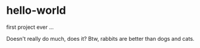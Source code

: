 # hello-world
first project ever ...

Doesn't really do much, does it?
Btw, rabbits are better than dogs and cats.
